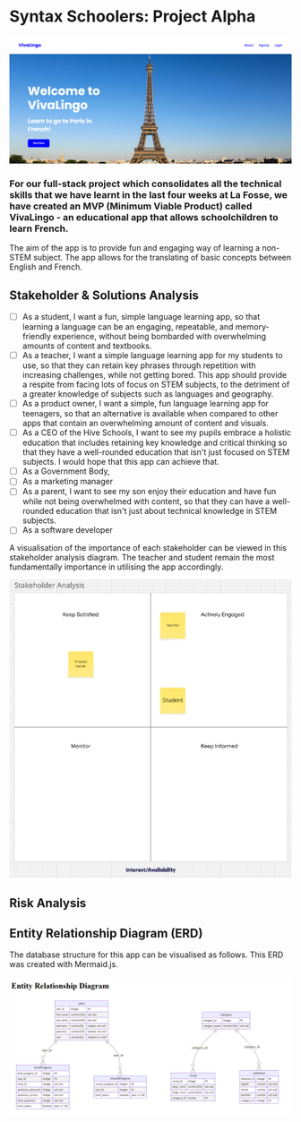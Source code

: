 # Syntax Schoolers: Project Alpha

<img src="frontend/assets/VivaLingo_homepagescreenshot.png">

### For our full-stack project which consolidates all the technical skills that we have learnt in the last four weeks at La Fosse, we have created an MVP (Minimum Viable Product) called VivaLingo - an educational app that allows schoolchildren to learn French.

The aim of the app is to provide fun and engaging way of learning a non-STEM subject. The app allows for the translating of basic concepts between English and French. 

## Stakeholder & Solutions Analysis

- [ ] As a student, I want a fun, simple language learning app, so that learning a language can be an engaging, repeatable, and memory-friendly experience, without being bombarded with overwhelming amounts of content and textbooks. 
- [ ] As a teacher, I want a simple language learning app for my students to use, so that they can retain key phrases through repetition with increasing challenges, while not getting bored. This app should provide a respite from facing lots of focus on STEM subjects, to the detriment of a greater knowledge of subjects such as languages and geography.
- [ ] As a product owner, I want a simple, fun language learning app for teenagers, so that an alternative is available when compared to other apps that contain an overwhelming amount of content and visuals.
- [ ] As a CEO of the Hive Schools, I want to see my pupils embrace a holistic education that includes retaining key knowledge and critical thinking so that they have a well-rounded education that isn't just focused on STEM subjects. I would hope that this app can achieve that.
- [ ] As a Government Body, 
- [ ] As a marketing manager
- [ ] As a parent, I want to see my son enjoy their education and have fun while not being overwhelmed with content, so that they can have a well-rounded education that isn't just about technical knowledge in STEM subjects. 
- [ ] As a software developer

A visualisation of the importance of each stakeholder can be viewed in this stakeholder analysis diagram. The teacher and student remain the most fundamentally importance in utilising the app accordingly.

<img src="frontend/assets/VivaLingo_stakeholderanalysischart_screenshot.png">


## Risk Analysis

## Entity Relationship Diagram (ERD)

The database structure for this app can be visualised as follows. This ERD was created with Mermaid.js.

<img src="frontend/assets/VivaLingo_ERD_screenshot.png">

